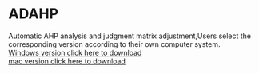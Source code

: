 # ADAHP
Automatic AHP analysis and judgment matrix adjustment,Users select the corresponding version according to their own computer system.<br>
[Windows version click here to download](https://github.com/gccaizr/ADAHP/releases/download/v1.0/windows_redistribution.zip)<br>
[mac version click here to download](https://github.com/gccaizr/ADAHP/releases/download/v1.0/macos_redistribution.zip)
